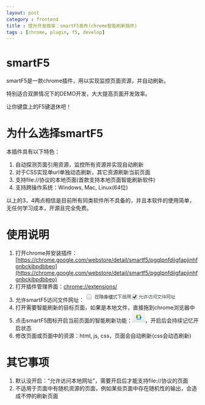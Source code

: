 ```yaml
---
layout: post
category : frontend
title : 提升开发效率：smartF5发布(chrome智能刷新插件)
tags : [chrome, plugin, f5, develop]
---
```


smartF5
====================

smartF5是一款chrome插件，用以实现监控页面资源，并自动刷新。

特别适合双屏情况下的DEMO开发，大大提高页面开发效率。

让你键盘上的F5键退休吧！

为什么选择smartF5
====================

本插件具有以下特色：

1. 自动探测页面引用资源，监控所有资源并实现自动刷新
2. 对于CSS实现单url单独动态刷新，其它资源刷新当前页面
3. 支持file://协议的本地页面(首款支持本地页面智能刷新软件)
4. 支持跨操作系统：Windows, Mac, Linux(64位)

以上的3，4两点相信是目前所有同类软件所不具备的，并且本软件的使用简单，无任何学习成本，开源且完全免费。

使用说明
====================

1. 打开chrome并安装插件：[https://chrome.google.com/webstore/detail/smartf5/pgglpnfdiigfapjinhfgnbckibpdbbeo](https://chrome.google.com/webstore/detail/smartf5/pgglpnfdiigfapjinhfgnbckibpdbbeo)
2. 打开插件管理界面：[chrome://extensions/](chrome://extensions/)
3. 允许smartF5访问文件网址：![访问文件网址](/images/smartf5_1.jpg)
4. 打开需要智能刷新的目标页面，如果是本地文件，直接拖到chrome浏览器中
5. 点击smartF5图标开启当前页面的智能刷新功能：![开启刷新](/images/smartf5_2.jpg)，开启后会持续记忆开启状态
6. 修改页面或页面中的资源：html, js, css，页面会自动刷新(css会动态刷新)

其它事项
====================

1. 默认没开启：“允许访问本地网址”，需要开启后才能支持file://协议的页面
2. 不适用于页面中有随机资源的页面，例如某些页面中存在随机性的输出，会造成不停的刷新页面